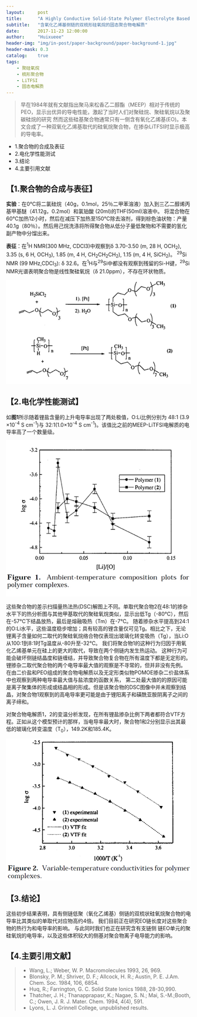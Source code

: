 ```yaml
---
layout:     post
title:      "A Highly Conductive Solid-State Polymer Electrolyte Based on a Double-Comb Polysiloxane Polymer with Oligo(ethylene oxide) Side Chains"
subtitle:   "含氧化乙烯基侧链的双梳形硅氧烷的固态聚合物电解质"
date:       2017-11-23 12:00:00
author:     "Huixueee"
header-img: "img/in-post/paper-background/paper-background-1.jpg"
header-mask: 0.3
catalog:    true
tags:
    - 聚硅氧烷
    - 梳形聚合物
    - LiTFSI
    - 固态电解质
---
```


>早在1984年就有文献指出聚马来松香乙二醇酯（MEEP）相对于传统的PEO，显示出优异的导电性能，激起了当时人们对聚硅烷、聚硅氧烷以及聚碳硅烷的研究
然而这些硅基聚合物通常只有一侧含有氧化乙烯基(EO)。本文合成了一种双氧化乙烯基取代的硅氧烷聚合物，在掺杂LiTFSI时显示极高的导电率。
                                                                         
                                                                         
* 1.聚合物的合成及表征
* 2.电化学性能测试
* 3.结论
* 4.主要引用文献

## 【1.聚合物的合成与表征】
**实验**：在0℃将二氯硅烷（40g，0.1mol，25％二甲苯溶液）加入到三乙二醇烯丙基甲基醚（41.12g，0.2mol）和氯铂酸
(20ml)的THF(50ml)溶液中。 将混合物在60℃加热12小时，然后在减压下加热至150℃除去溶剂，得到棕色油状物：产量40.1g（80％）。然后用己烷洗涤将所得聚合物从低分子量低聚物和不需要的氢化副产物中分馏出来。

**表征**：在<sup>1</sup>H NMR(300 MHz, CDCl3)中观察到δ 3.70-3.50 (m, 28 H, OCH<sub>2</sub>), 3.35 (s, 6 H, OCH<sub>3</sub>), 1.85 (m, 4 H, CH<sub>2</sub>CH<sub>2</sub>CH<sub>2</sub>), 1.15 (m, 4 H, SiCH<sub>2</sub>)。
<sup>29</sup>Si NMR (99 MHz,CDCl<sub>3</sub>): δ 32.6。在<sup>1</sup>H与<sup>29</sup>Si中都没有观察到残留的Si-H键，<sup>29</sup>Si NMR光谱表明聚合物是线性聚硅氧烷（δ 21.0ppm），不存在环状物质。

![img](/img/in-post/post-1/post-1.jpg)

## 【2.电化学性能测试】
如**图1**所示随着锂盐含量的上升电导率出现了两处极值，O:Li比例分别为 48:1 (3.9 ×10<sup>-4</sup> S cm<sup>-1</sup>)与 32:1(1.0×10<sup>-4</sup> S cm<sup>-1</sup>)。该值比之前的MEEP-LiTFSI电解质的电导率高了一个数量级。

![img](/img/in-post/post-1/post-2.jpg)

这些聚合物的差示扫描量热法热(DSC)解图上不同。单取代聚合物2在48:1的掺杂水平下的热分析图与其他甲基取代的聚硅氧烷类似，显示出低Tg（-80℃），然后在-57℃下结晶放热，最后是熔融吸热（Tm）在-7℃。 
随着掺杂水平提高到24:1的O:Li水平，这些温度稳步增加；具有较高的锂含量仅可见Tg。相比之下，无论锂离子含量如何二取代的聚硅氧烷络合物仅表现出玻璃化转变吸热（Tg），当Li:O从100:1到8:1时Tg温度从-80升至-32℃。
我们将聚合物1的这种行为归因于用氧化乙烯基单元在硅上的更大的取代，导致在两个侧链内发生热运动。 这种行为可能会破坏侧链结晶度和链缠结，并导致聚合物复合物在所有温度下都是无定形的。
锂掺杂二取代聚合物的两个电导率最大值的观察是不寻常的，但并非没有先例。 在由二价盐和PEO组成的聚合物电解质以及无定形类似物POMOE掺杂二价盐体系中也观察到两种电导率最大值与盐浓度的函数关系，
第二处最大值的的原因可能是离子聚集体的形成或结晶相的形成。但是该聚合物的DSC图像中并未观察到结晶，对聚合物1观察到的高电导率更可能是由于锂阳离子和磺酰亚胺阴离子之间的离子缔和。

对聚合物电解质1，2的变温分析发现，在所有锂盐掺杂比例下两者都符合VTF方程。正如从这个模型预计的那样，当电导率最大时，聚合物1和2分别显示出其最低的玻璃化转变温度（T<sub>0</sub>），149.2K和185.4K。

![img](/img/in-post/post-1/post-3.jpg)

## 【3.结论】
这些初步结果表明，具有侧链低聚（氧化乙烯基）侧链的双梳状硅氧烷聚合物的电导率比其类似的单取代对应物高约4倍。 我们目前正在研究EO链长度对这些聚合物的热行为和电导率的影响。 与此同时我们也正在研究含有支链侧
链EO单元的聚硅氧烷的电导率，以及这些体积较大的侧基对聚合物离子电导能力的影响。

## 【4.主要引用文献】
> * Wang, L.; Weber, W. P. Macromolecules 1993, 26, 969.
> * Blonsky, P. M.; Shriver, D. F.; Allcock, H. R.; Austin, P. E. J.Am. Chem. Soc. 1984, 106, 6854.
> * Huq, R.; Farrington, G. C. Solid State Ionics 1988, 28-30,990.
> * Thatcher, J. H.; Thanapprapasr, K.; Nagae, S. N.; Mai, S.-M.;Booth, C.; Owen, J. R. J. Mater. Chem. 1994, 4(4), 591.
> * Lyons, L. J. Grinnell College, unpublished results.